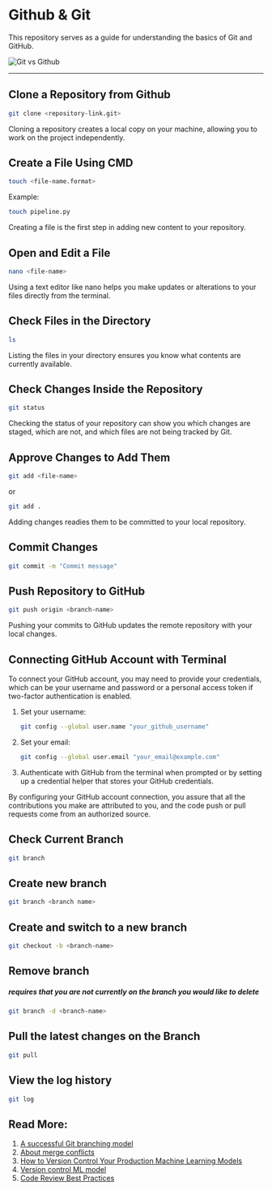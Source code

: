 
# Github & Git

This repository serves as a guide for understanding the basics of Git and GitHub.

![Git vs Github](https://miro.medium.com/v2/resize:fit:1400/1*tDz-Vkeg-yoBRcnAZ5SDow.png)

---

## Clone a Repository from Github

```bash
git clone <repository-link.git>
```

Cloning a repository creates a local copy on your machine, allowing you to work on the project independently.

## Create a File Using CMD

```bash
touch <file-name.format>
```

Example:

```bash
touch pipeline.py
```

Creating a file is the first step in adding new content to your repository.

## Open and Edit a File

```bash
nano <file-name>
```

Using a text editor like nano helps you make updates or alterations to your files directly from the terminal.

## Check Files in the Directory

```bash
ls
```

Listing the files in your directory ensures you know what contents are currently available.

## Check Changes Inside the Repository

```bash
git status
```

Checking the status of your repository can show you which changes are staged, which are not, and which files are not being tracked by Git.

## Approve Changes to Add Them

```bash
git add <file-name>
```

or

```bash
git add .
```

Adding changes readies them to be committed to your local repository.

## Commit Changes

```bash
git commit -m "Commit message"
```

## Push Repository to GitHub

```bash
git push origin <branch-name>
```

Pushing your commits to GitHub updates the remote repository with your local changes.

## Connecting GitHub Account with Terminal

To connect your GitHub account, you may need to provide your credentials, which can be your username and password or a personal access token if two-factor authentication is enabled.

1. Set your username:

   ```bash
   git config --global user.name "your_github_username"
   ```

2. Set your email:

   ```bash
   git config --global user.email "your_email@example.com"
   ```

3. Authenticate with GitHub from the terminal when prompted or by setting up a credential helper that stores your GitHub credentials.

By configuring your GitHub account connection, you assure that all the contributions you make are attributed to you, and the code push or pull requests come from an authorized source.

## Check Current Branch

```bash
git branch
```

## Create new branch

```bash
git branch <branch name>
```

## Create and switch to a new branch

```bash
git checkout -b <branch-name>
```

## Remove branch

##### requires that you are not currently on the branch you would like to delete

```bash
git branch -d <branch-name>
```

## Pull the latest changes on the Branch

```bash
git pull
```

## View the log history

```bash
git log
```

## Read More:

1. [A successful Git branching model](https://nvie.com/posts/a-successful-git-branching-model/)
2. [About merge conflicts](https://docs.github.com/en/pull-requests/collaborating-with-pull-requests/addressing-merge-conflicts/about-merge-conflicts)
3. [How to Version Control Your Production Machine Learning Models](https://www.datarobot.com/blog/how-to-version-control-your-production-machine-learning-models/)
4. [Version control ML model](https://towardsdatascience.com/version-control-ml-model-4adb2db5f87c)
5. [Code Review Best Practices](https://www.kevinlondon.com/2015/05/05/code-review-best-practices)
